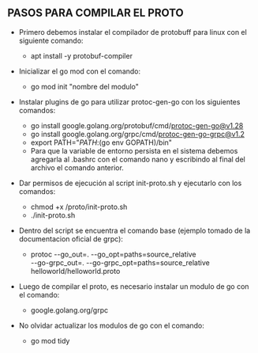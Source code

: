 ## PASOS PARA COMPILAR EL PROTO

*   Primero debemos instalar el compilador de protobuff para linux con el siguiente comando:

    -   apt install -y protobuf-compiler

*   Inicializar el go mod con el comando:
    -   go mod init "nombre del modulo"

*   Instalar plugins de go para utilizar protoc-gen-go con los siguientes comandos:
    -   go install google.golang.org/protobuf/cmd/protoc-gen-go@v1.28
    -   go install google.golang.org/grpc/cmd/protoc-gen-go-grpc@v1.2
    -   export PATH="$PATH:$(go env GOPATH)/bin"
    -   Para que la variable de entorno persista en el sistema debemos agregarla al .bashrc con el comando nano y escribindo al final del archivo el comando anterior.

*   Dar permisos de ejecución al script init-proto.sh y ejecutarlo con los comandos:
    -   chmod +x /proto/init-proto.sh
    -   ./init-proto.sh

*   Dentro del script se encuentra el comando base (ejemplo tomado de la documentacion oficial de grpc):
    -   protoc --go_out=. --go_opt=paths=source_relative \
    --go-grpc_out=. --go-grpc_opt=paths=source_relative \
    helloworld/helloworld.proto

*   Luego de compilar el proto, es necesario instalar un modulo de go con el comando:
    -   google.golang.org/grpc

*   No olvidar actualizar los modulos de go con el comando:
    -   go mod tidy
